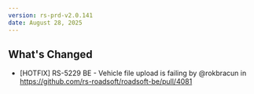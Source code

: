 ```yaml
---
version: rs-prd-v2.0.141
date: August 28, 2025
---
```


## What's Changed
* [HOTFIX] RS-5229 BE - Vehicle file upload is failing by @rokbracun in https://github.com/rs-roadsoft/roadsoft-be/pull/4081